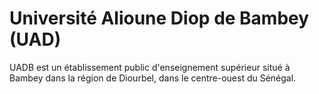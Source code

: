 # Université Alioune Diop de Bambey (UAD)

UADB est un établissement public d'enseignement supérieur situé à Bambey dans la région de Diourbel, dans le centre-ouest du Sénégal.
